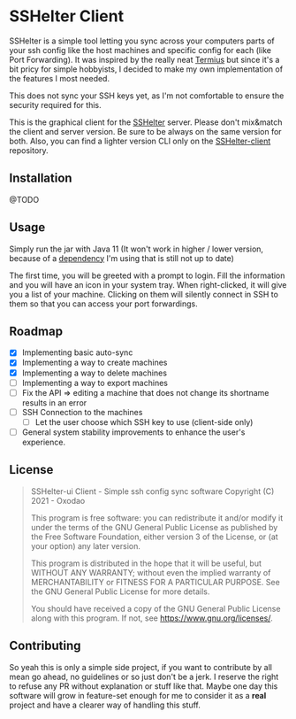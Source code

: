 # SSHelter Client


SSHelter is a simple tool letting you sync across your computers parts of your ssh config like the host machines and specific config for each (like Port Forwarding). It was inspired by the really neat [Termius](https://termius.com/) but since it's a bit pricy for simple hobbyists, I decided to make my own implementation of the features I most needed.

This does not sync your SSH keys yet, as I'm not comfortable to ensure the security required for this.

This is the graphical client for the [SSHelter](https://github.com/oxodao/sshelter) server. Please don't mix&match the client and server version. Be sure to be always on the same version for both. Also, you can find a lighter version CLI only on the [SSHelter-client](https://github.com/oxodao/sshelter-client) repository.

## Installation

@TODO

## Usage

Simply run the jar with Java 11 (It won't work in higher / lower version, because of a [dependency](https://github.com/dorkbox/SystemTray) I'm using that is still not up to date)

The first time, you will be greeted with a prompt to login. Fill the information and you will have an icon in your system tray. When right-clicked, it will give you a list of your machine. Clicking on them will silently connect in SSH to them so that you can access your port forwardings.

## Roadmap
- [x] Implementing basic auto-sync
- [x] Implementing a way to create machines
- [x] Implementing a way to delete machines
- [ ] Implementing a way to export machines
- [ ] Fix the API => editing a machine that does not change its shortname results in an error
- [ ] SSH Connection to the machines
    - [ ] Let the user choose which SSH key to use (client-side only)
- [ ] General system stability improvements to enhance the user's experience.

## License
> SSHelter-ui Client - Simple ssh config sync software
> Copyright (C) 2021 - Oxodao
> 
> This program is free software: you can redistribute it and/or modify
> it under the terms of the GNU General Public License as published by
> the Free Software Foundation, either version 3 of the License, or
> (at your option) any later version.
> 
> This program is distributed in the hope that it will be useful,
> but WITHOUT ANY WARRANTY; without even the implied warranty of
> MERCHANTABILITY or FITNESS FOR A PARTICULAR PURPOSE.  See the
> GNU General Public License for more details.
> 
> You should have received a copy of the GNU General Public License
> along with this program.  If not, see <https://www.gnu.org/licenses/>.

## Contributing

So yeah this is only a simple side project, if you want to contribute by all mean go ahead, no guidelines or so just don't be a jerk. I reserve the right to refuse any PR without explanation or stuff like that. Maybe one day this software will grow in feature-set enough for me to consider it as a **real** project and have a clearer way of handling this stuff.

